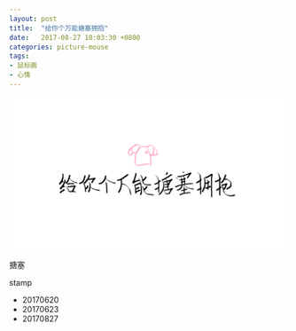 ```yaml
---
layout: post
title:  "给你个万能搪塞拥抱"
date:   2017-08-27 10:03:30 +0800
categories: picture-mouse
tags: 
- 鼠标画
- 心情
---
```


![](/img/post/20170827_给你个万能搪塞拥抱.png)

搪塞

stamp
- 20170620
- 20170623
- 20170827
